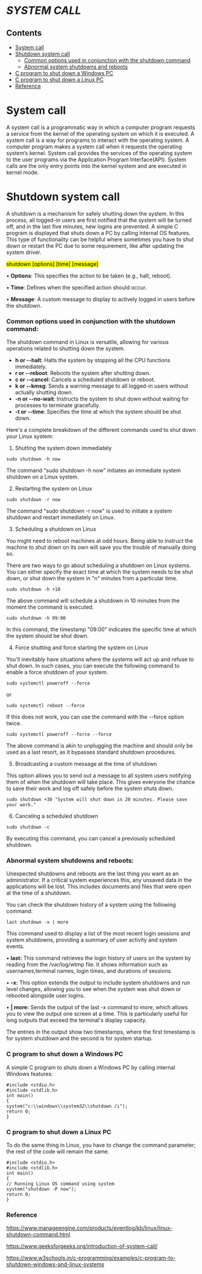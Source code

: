 # *SYSTEM CALL*

## Contents
- [System call](#system-call)
- [Shutdown system call](#shutdown-system-call)
  - [Common options used in conjunction with the shutdown command](#common-options-used-in-conjunction-with-the-shutdown-command)
  - [Abnormal system shutdowns and reboots](#abnormal-system-shutdowns-and-reboots)
- [C program to shut down a Windows PC](#c-program-to-shut-down-a-windows-pc)
- [C program to shut down a Linux PC](#c-program-to-shut-down-a-linux-pc)
- [Reference](#reference)






# System call
A system call is a programmatic way in which a computer program requests a service from the 
kernel of the operating system on which it is executed. A system call is a way for programs 
to interact with the operating system. A computer program makes a system call when it 
requests the operating system’s kernel. System call provides the services of the operating system 
to the user programs via the Application Program Interface(API). System calls are the only entry 
points into the kernel system and are executed in kernel mode.

# Shutdown system call 
A shutdown is a mechanism for safely shutting down the system. In this process, all logged-in users are first notified that the system will be turned off, and in the last five minutes, new logins are prevented. 
A simple C program is displayed that shuts down a PC by calling internal OS features. This type of functionality can be helpful where sometimes you have to shut down or restart the PC due to some requirement, like after updating the system driver.

<mark> shutdown [options] [time] [message] </mark>

  • **Options**: This specifies the action to be taken (e.g., halt, reboot).
  
  • **Time**: Defines when the specified action should occur. 
  
  • **Message**: A custom message to display to actively logged in users before the shutdown.

### Common options used in conjunction with the shutdown command:
The shutdown command in Linux is versatile, allowing for various operations related to shutting down the system.  
- **h or --halt**: Halts the system by stopping all the CPU functions immediately.
- **r or --reboot**: Reboots the system after shutting down.
- **c or --cancel**: Cancels a scheduled shutdown or reboot. 
- **k or --kmsg**: Sends a warning message to all logged-in users without actually shutting down.
- **-n or --no-wait**: Instructs the system to shut down without waiting for processes to terminate gracefully.
- **-t or --time**: Specifies the time at which the system should be shut down. 

Here's a complete breakdown of the different commands used to shut down your Linux system: 

1) Shutting the system down immediately
    
 `sudo shutdown -h now` 

The command "sudo shutdown -h now" initiates an immediate system shutdown on a Linux system.
 
2) Restarting the system on Linux
   
`sudo shutdown -r now ` 

The command "sudo shutdown -r now" is used to initiate a system shutdown and restart immediately on Linux. 

3) Scheduling a shutdown on Linux
   
You might need to reboot machines at odd hours. Being able to instruct the machine to shut down on its own will save you the trouble of manually doing so. 

There are two ways to go about scheduling a shutdown on Linux systems. You can either specify the exact time at which the system needs to be shut down, or shut down the system in "n" minutes from a particular time. 

`sudo shutdown -h +10`

The above command will schedule a shutdown in 10 minutes from the moment the command is executed. 

`sudo shutdown -h 09:00 `

In this command, the timestamp "09:00" indicates the specific time at which the system should be shut down. 

4) Force shutting and force starting the system on Linux
    
You'll inevitably have situations where the systems will act up and refuse to shut down. In such cases, you can execute the following command to enable a force shutdown of your system. 

`sudo systemctl poweroff --force` 

or

`sudo systemctl reboot --force `

If this does not work, you can use the command with the --force option twice. 

`sudo systemctl poweroff --force --force`

The above command is akin to unplugging the machine and should only be used as a last resort, as it bypasses standard shutdown procedures.

5) Broadcasting a custom message at the time of shutdown
   
This option allows you to send out a message to all system users notifying them of when the shutdown will take place. This gives everyone the chance to save their work and log off safely before the system shuts down. 

`sudo shutdown +30 "System will shut down in 20 minutes. Please save your work."`

6) Canceling a scheduled shutdown 

`sudo shutdown -c`

By executing this command, you can cancel a previously scheduled shutdown.

### Abnormal system shutdowns and reboots:

Unexpected shutdowns and reboots are the last thing you want as an administrator. If a critical system experiences this, any unsaved data in the applications will be lost. This includes documents and files that were open at the time of a shutdown. 

You can check the shutdown history of a system using the following command: 

`last shutdown -x | more`

This command used to display a list of the most recent login sessions and system shutdowns, providing a summary of user activity and system events. 

• **last:** This command retrieves the login history of users on the system by reading from the /var/log/wtmp file. It shows information such as usernames,terminal names, login times, and durations of sessions. 

• **-x:** This option extends the output to include system shutdowns and run level changes, allowing you to see when the system was shut down or rebooted alongside user logins. 

• **| more:** Sends the output of the last -x command to more, which allows you to view the output one screen at a time. This is particularly useful for long outputs that exceed the terminal's display capacity. 

The entries in the output show two timestamps, where the first timestamp is for system shutdown and the second is for system startup.
### C program to shut down a Windows PC

A simple C program to shuts down a Windows PC by calling internal Windows features:
```
#include <stdio.h> 
#include <stdlib.h> 
int main() 
{ 
system("c:\\windows\\system32\\shutdown /i"); 
return 0; 
} 

```

### C program to shut down a Linux PC

To do the same thing in Linux, you have to change the command parameter; the rest of the code will remain the same. 
```
#include <stdio.h> 
#include <stdlib.h> 
int main() 
{ 
// Running Linux OS command using system 
system("shutdown -P now"); 
return 0; 
}
```
### Reference

https://www.manageengine.com/products/eventlog/kb/linux/linux-shutdown-command.html

https://www.geeksforgeeks.org/introduction-of-system-call/

https://www.w3schools.in/c-programming/examples/c-program-to-shutdown-windows-and-linux-systems


